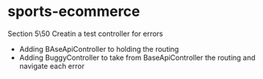 # sports-ecommerce

Section 5\50 Creatin a test controller for errors

- Adding BAseApiController to holding the routing
- Adding BuggyController to take from BaseApiController the routing 
and navigate each error
